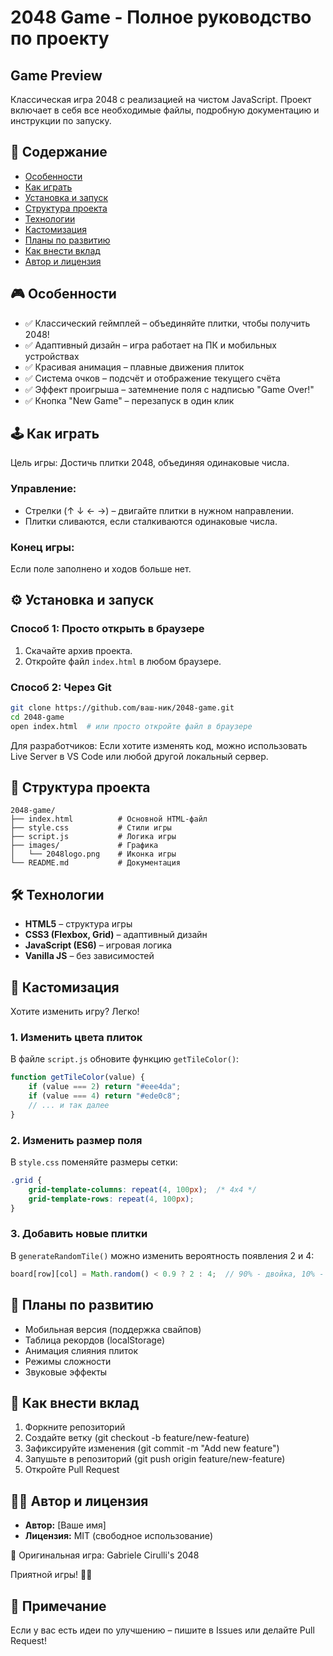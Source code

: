 # 2048 Game - Полное руководство по проекту

## Game Preview
Классическая игра 2048 с реализацией на чистом JavaScript. Проект включает в себя все необходимые файлы, подробную документацию и инструкции по запуску.

## 📌 Содержание
- [Особенности](#%D0%9E%D1%81%D0%BE%D0%B1%D0%B5%D0%BD%D0%BD%D0%BE%D1%81%D1%82%D0%B8)
- [Как играть](#%D0%9A%D0%B0%D0%BA-%D0%B8%D0%B3%D1%80%D0%B0%D1%82%D1%8C)
- [Установка и запуск](#%D0%A3%D1%81%D1%82%D0%B0%D0%BD%D0%BE%D0%B2%D0%BA%D0%B0-%D0%B8-%D0%B7%D0%B0%D0%BF%D1%83%D1%81%D0%BA)
- [Структура проекта](#%D0%A1%D1%82%D1%80%D1%83%D0%BA%D1%82%D1%83%D1%80%D0%B0-%D0%BF%D1%80%D0%BE%D0%B5%D0%BA%D1%82%D0%B0)
- [Технологии](#%D0%A2%D0%B5%D1%85%D0%BD%D0%BE%D0%BB%D0%BE%D0%B3%D0%B8%D0%B8)
- [Кастомизация](#%D0%9A%D0%B0%D1%81%D1%82%D0%BE%D0%BC%D0%B8%D0%B7%D0%B0%D1%86%D0%B8%D1%8F)
- [Планы по развитию](#%D0%9F%D0%BB%D0%B0%D0%BD%D1%8B-%D0%BF%D0%BE-%D1%80%D0%B0%D0%B7%D0%B2%D0%B8%D1%82%D0%B8%D1%8E)
- [Как внести вклад](#%D0%9A%D0%B0%D0%BA-%D0%B2%D0%BD%D0%B5%D1%81%D1%82%D0%B8-%D0%B2%D0%BA%D0%BB%D0%B0%D0%B4)
- [Автор и лицензия](#%D0%90%D0%B2%D1%82%D0%BE%D1%80-%D0%B8-%D0%BB%D0%B8%D1%86%D0%B5%D0%BD%D0%B7%D0%B8%D1%8F)

## 🎮 Особенности
- ✅ Классический геймплей – объединяйте плитки, чтобы получить 2048!
- ✅ Адаптивный дизайн – игра работает на ПК и мобильных устройствах
- ✅ Красивая анимация – плавные движения плиток
- ✅ Система очков – подсчёт и отображение текущего счёта
- ✅ Эффект проигрыша – затемнение поля с надписью "Game Over!"
- ✅ Кнопка "New Game" – перезапуск в один клик

## 🕹️ Как играть
Цель игры: Достичь плитки 2048, объединяя одинаковые числа.

### Управление:
- Стрелки (↑ ↓ ← →) – двигайте плитки в нужном направлении.
- Плитки сливаются, если сталкиваются одинаковые числа.

### Конец игры:
Если поле заполнено и ходов больше нет.

## ⚙️ Установка и запуск
### Способ 1: Просто открыть в браузере
1. Скачайте архив проекта.
2. Откройте файл `index.html` в любом браузере.

### Способ 2: Через Git
```bash
git clone https://github.com/ваш-ник/2048-game.git
cd 2048-game
open index.html  # или просто откройте файл в браузере
```

Для разработчиков: Если хотите изменять код, можно использовать Live Server в VS Code или любой другой локальный сервер.

## 📂 Структура проекта
```plaintext
2048-game/  
├── index.html          # Основной HTML-файл  
├── style.css           # Стили игры  
├── script.js           # Логика игры  
├── images/             # Графика  
│   └── 2048logo.png    # Иконка игры  
└── README.md           # Документация  
```

## 🛠️ Технологии
- **HTML5** – структура игры
- **CSS3 (Flexbox, Grid)** – адаптивный дизайн
- **JavaScript (ES6)** – игровая логика
- **Vanilla JS** – без зависимостей

## 🎨 Кастомизация
Хотите изменить игру? Легко!

### 1. Изменить цвета плиток
В файле `script.js` обновите функцию `getTileColor()`:

```js
function getTileColor(value) {
    if (value === 2) return "#eee4da";
    if (value === 4) return "#ede0c8";
    // ... и так далее
}
```

### 2. Изменить размер поля
В `style.css` поменяйте размеры сетки:

```css
.grid {
    grid-template-columns: repeat(4, 100px);  /* 4x4 */
    grid-template-rows: repeat(4, 100px);
}
```

### 3. Добавить новые плитки
В `generateRandomTile()` можно изменить вероятность появления 2 и 4:

```js
board[row][col] = Math.random() < 0.9 ? 2 : 4;  // 90% - двойка, 10% - четверка
```

## 🚀 Планы по развитию
- Мобильная версия (поддержка свайпов)
- Таблица рекордов (localStorage)
- Анимация слияния плиток
- Режимы сложности
- Звуковые эффекты

## 🤝 Как внести вклад
1. Форкните репозиторий
2. Создайте ветку (git checkout -b feature/new-feature)
3. Зафиксируйте изменения (git commit -m "Add new feature")
4. Запушьте в репозиторий (git push origin feature/new-feature)
5. Откройте Pull Request

## 👨‍💻 Автор и лицензия
- **Автор:** [Ваше имя]
- **Лицензия:** MIT (свободное использование)

🔗 Оригинальная игра: Gabriele Cirulli's 2048

Приятной игры! 🎉🔥

## 📌 Примечание
Если у вас есть идеи по улучшению – пишите в Issues или делайте Pull Request!
```
